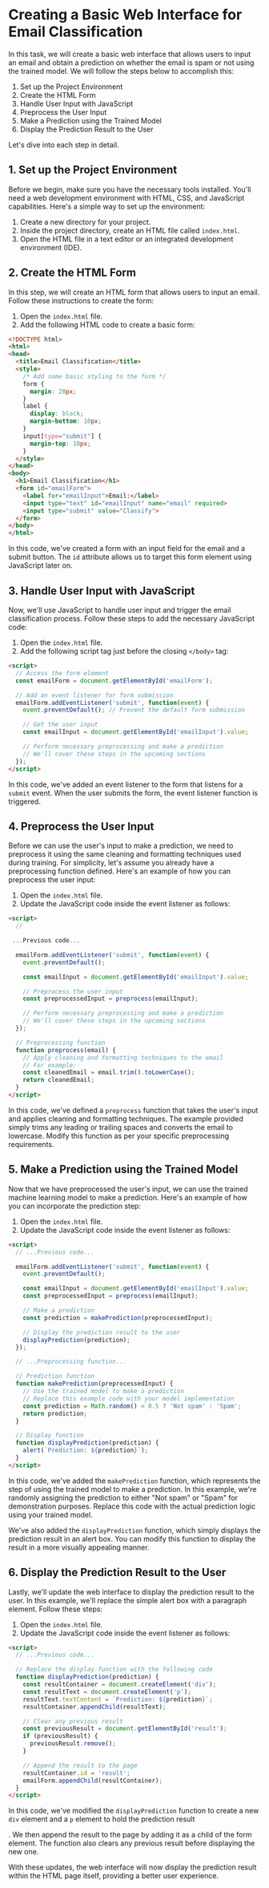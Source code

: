 # Creating a Basic Web Interface for Email Classification

In this task, we will create a basic web interface that allows users to input an email and obtain a prediction on whether the email is spam or not using the trained model. We will follow the steps below to accomplish this:

1. Set up the Project Environment
2. Create the HTML Form
3. Handle User Input with JavaScript
4. Preprocess the User Input
5. Make a Prediction using the Trained Model
6. Display the Prediction Result to the User

Let's dive into each step in detail.

## 1. Set up the Project Environment

Before we begin, make sure you have the necessary tools installed. You'll need a web development environment with HTML, CSS, and JavaScript capabilities. Here's a simple way to set up the environment:

1. Create a new directory for your project.
2. Inside the project directory, create an HTML file called `index.html`.
3. Open the HTML file in a text editor or an integrated development environment (IDE).

## 2. Create the HTML Form

In this step, we will create an HTML form that allows users to input an email. Follow these instructions to create the form:

1. Open the `index.html` file.
2. Add the following HTML code to create a basic form:

```html
<!DOCTYPE html>
<html>
<head>
  <title>Email Classification</title>
  <style>
    /* Add some basic styling to the form */
    form {
      margin: 20px;
    }
    label {
      display: block;
      margin-bottom: 10px;
    }
    input[type="submit"] {
      margin-top: 10px;
    }
  </style>
</head>
<body>
  <h1>Email Classification</h1>
  <form id="emailForm">
    <label for="emailInput">Email:</label>
    <input type="text" id="emailInput" name="email" required>
    <input type="submit" value="Classify">
  </form>
</body>
</html>
```

In this code, we've created a form with an input field for the email and a submit button. The `id` attribute allows us to target this form element using JavaScript later on.

## 3. Handle User Input with JavaScript

Now, we'll use JavaScript to handle user input and trigger the email classification process. Follow these steps to add the necessary JavaScript code:

1. Open the `index.html` file.
2. Add the following script tag just before the closing `</body>` tag:

```html
<script>
  // Access the form element
  const emailForm = document.getElementById('emailForm');

  // Add an event listener for form submission
  emailForm.addEventListener('submit', function(event) {
    event.preventDefault(); // Prevent the default form submission

    // Get the user input
    const emailInput = document.getElementById('emailInput').value;

    // Perform necessary preprocessing and make a prediction
    // We'll cover these steps in the upcoming sections
  });
</script>
```

In this code, we've added an event listener to the form that listens for a `submit` event. When the user submits the form, the event listener function is triggered.

## 4. Preprocess the User Input

Before we can use the user's input to make a prediction, we need to preprocess it using the same cleaning and formatting techniques used during training. For simplicity, let's assume you already have a preprocessing function defined. Here's an example of how you can preprocess the user input:

1. Open the `index.html` file.
2. Update the JavaScript code inside the event listener as follows:

```html
<script>
  //

 ...Previous code...

  emailForm.addEventListener('submit', function(event) {
    event.preventDefault();

    const emailInput = document.getElementById('emailInput').value;

    // Preprocess the user input
    const preprocessedInput = preprocess(emailInput);

    // Perform necessary preprocessing and make a prediction
    // We'll cover these steps in the upcoming sections
  });

  // Preprocessing function
  function preprocess(email) {
    // Apply cleaning and formatting techniques to the email
    // For example:
    const cleanedEmail = email.trim().toLowerCase();
    return cleanedEmail;
  }
</script>
```

In this code, we've defined a `preprocess` function that takes the user's input and applies cleaning and formatting techniques. The example provided simply trims any leading or trailing spaces and converts the email to lowercase. Modify this function as per your specific preprocessing requirements.

## 5. Make a Prediction using the Trained Model

Now that we have preprocessed the user's input, we can use the trained machine learning model to make a prediction. Here's an example of how you can incorporate the prediction step:

1. Open the `index.html` file.
2. Update the JavaScript code inside the event listener as follows:

```html
<script>
  // ...Previous code...

  emailForm.addEventListener('submit', function(event) {
    event.preventDefault();

    const emailInput = document.getElementById('emailInput').value;
    const preprocessedInput = preprocess(emailInput);

    // Make a prediction
    const prediction = makePrediction(preprocessedInput);

    // Display the prediction result to the user
    displayPrediction(prediction);
  });

  // ...Preprocessing function...

  // Prediction function
  function makePrediction(preprocessedInput) {
    // Use the trained model to make a prediction
    // Replace this example code with your model implementation
    const prediction = Math.random() < 0.5 ? 'Not spam' : 'Spam';
    return prediction;
  }

  // Display function
  function displayPrediction(prediction) {
    alert(`Prediction: ${prediction}`);
  }
</script>
```

In this code, we've added the `makePrediction` function, which represents the step of using the trained model to make a prediction. In this example, we're randomly assigning the prediction to either "Not spam" or "Spam" for demonstration purposes. Replace this code with the actual prediction logic using your trained model.

We've also added the `displayPrediction` function, which simply displays the prediction result in an alert box. You can modify this function to display the result in a more visually appealing manner.

## 6. Display the Prediction Result to the User

Lastly, we'll update the web interface to display the prediction result to the user. In this example, we'll replace the simple alert box with a paragraph element. Follow these steps:

1. Open the `index.html` file.
2. Update the JavaScript code inside the event listener as follows:

```html
<script>
  // ...Previous code...

  // Replace the display function with the following code
  function displayPrediction(prediction) {
    const resultContainer = document.createElement('div');
    const resultText = document.createElement('p');
    resultText.textContent = `Prediction: ${prediction}`;
    resultContainer.appendChild(resultText);

    // Clear any previous result
    const previousResult = document.getElementById('result');
    if (previousResult) {
      previousResult.remove();
    }

    // Append the result to the page
    resultContainer.id = 'result';
    emailForm.appendChild(resultContainer);
  }
</script>
```

In this code, we've modified the `displayPrediction` function to create a new `div` element and a `p` element to hold the prediction result

. We then append the result to the page by adding it as a child of the form element. The function also clears any previous result before displaying the new one.

With these updates, the web interface will now display the prediction result within the HTML page itself, providing a better user experience.
